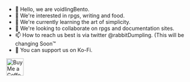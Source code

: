 - 👋 Hello, we are voidlingBento.
- 👀 We're interested in rpgs, writing and food.
- 🌱 We're currently learning the art of simplicity.
- 💞️ We're looking to collaborate on rpgs and documentation sites.
- 📫 How to reach us best is via twitter @rabbitDumpling. (This will be changing Soon™️
- 💌 You can support us on Ko-Fi.

<a href='https://ko-fi.com/voidlingbento' target='_blank'><img height='35' style='border:0px;height:46px;' src='https://az743702.vo.msecnd.net/cdn/kofi3.png?v=0' border='0' alt='Buy Me a Coffee at ko-fi.com' />


<!---
voidlingBento/voidlingBento is a ✨ special ✨ repository because its `README.md` (this file) appears on your GitHub profile.
You can click the Preview link to take a look at your changes.
--->
